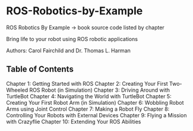 # ROS-Robotics-by-Example
ROS Robotics By Example -> book source code listed by chapter

Bring life to your robot using ROS robotic applications

Authors:  Carol Fairchild and Dr. Thomas L. Harman

Table of Contents
-----------------
Chapter 1:  Getting Started with ROS
Chapter 2:  Creating Your First Two-Wheeled ROS Robot (in Simulation)
Chapter 3:  Driving Around with TurtleBot
Chapter 4:  Navigating the World with TurtleBot
Chapter 5:  Creating Your First Robot Arm (in Simulation)
Chapter 6:  Wobbling Robot Arms using Joint Control
Chapter 7:  Making a Robot Fly
Chapter 8:  Controlling Your Robots with External Devices
Chapter 9:  Flying a Mission with Crazyflie
Chapter 10: Extending Your ROS Abilities
